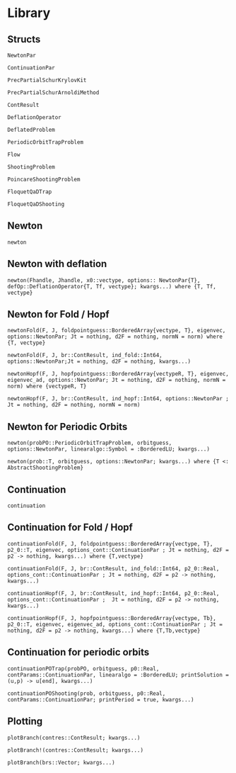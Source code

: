 # Library

## Structs

```@docs
NewtonPar
```

```@docs
ContinuationPar
```

```@docs
PrecPartialSchurKrylovKit
```

```@docs
PrecPartialSchurArnoldiMethod
```

```@docs
ContResult
```

```@docs
DeflationOperator
```

```@docs
DeflatedProblem
```

```@docs
PeriodicOrbitTrapProblem
```

```@docs
Flow
```

```@docs
ShootingProblem
```

```@docs
PoincareShootingProblem
```

```@docs
FloquetQaDTrap
```

```@docs
FloquetQaDShooting
```

## Newton

```@docs
newton
```

## Newton with deflation

```@docs
newton(Fhandle, Jhandle, x0::vectype, options:: NewtonPar{T}, defOp::DeflationOperator{T, Tf, vectype}; kwargs...) where {T, Tf, vectype}
```

## Newton for Fold / Hopf

```@docs
newtonFold(F, J, foldpointguess::BorderedArray{vectype, T}, eigenvec, options::NewtonPar; Jt = nothing, d2F = nothing, normN = norm) where {T, vectype}
```

```@docs
newtonFold(F, J, br::ContResult, ind_fold::Int64, options::NewtonPar;Jt = nothing, d2F = nothing, kwargs...)
```

```@docs
newtonHopf(F, J, hopfpointguess::BorderedArray{vectypeR, T}, eigenvec, eigenvec_ad, options::NewtonPar; Jt = nothing, d2F = nothing, normN = norm) where {vectypeR, T}
```

```@docs
newtonHopf(F, J, br::ContResult, ind_hopf::Int64, options::NewtonPar ; Jt = nothing, d2F = nothing, normN = norm)
```

## Newton for Periodic Orbits

```@docs
newton(probPO::PeriodicOrbitTrapProblem, orbitguess, options::NewtonPar, linearalgo::Symbol = :BorderedLU; kwargs...)
```

```@docs
newton(prob::T, orbitguess, options::NewtonPar; kwargs...) where {T <: AbstractShootingProblem}
```

## Continuation

```@docs
continuation
```

## Continuation for Fold / Hopf

```@docs
continuationFold(F, J, foldpointguess::BorderedArray{vectype, T}, p2_0::T, eigenvec, options_cont::ContinuationPar ; Jt = nothing, d2F = p2 -> nothing, kwargs...) where {T,vectype}
```

```@docs
continuationFold(F, J, br::ContResult, ind_fold::Int64, p2_0::Real, options_cont::ContinuationPar ; Jt = nothing, d2F = p2 -> nothing, kwargs...)
```

```@docs
continuationHopf(F, J, br::ContResult, ind_hopf::Int64, p2_0::Real, options_cont::ContinuationPar ;  Jt = nothing, d2F = p2 -> nothing, kwargs...)
```

```@docs
continuationHopf(F, J, hopfpointguess::BorderedArray{vectype, Tb}, p2_0::T, eigenvec, eigenvec_ad, options_cont::ContinuationPar ; Jt = nothing, d2F = p2 -> nothing, kwargs...) where {T,Tb,vectype}
```

## Continuation for periodic orbits

```@docs
continuationPOTrap(probPO, orbitguess, p0::Real, contParams::ContinuationPar, linearalgo = :BorderedLU; printSolution = (u,p) -> u[end], kwargs...)
```

```@docs
continuationPOShooting(prob, orbitguess, p0::Real, contParams::ContinuationPar; printPeriod = true, kwargs...)
```

## Plotting

```@docs
plotBranch(contres::ContResult; kwargs...)
```

```@docs
plotBranch!(contres::ContResult; kwargs...)
```

```@docs
plotBranch(brs::Vector; kwargs...)
```

